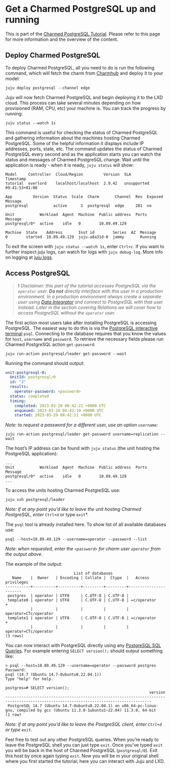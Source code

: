 # Get a Charmed PostgreSQL up and running

This is part of the [Charmed PostgreSQL Tutorial](/t/charmed-postgresql-tutorial-overview/9707?channel=edge). Please refer to this page for more information and the overview of the content.

## Deploy Charmed PostgreSQL

To deploy Charmed PostgreSQL, all you need to do is run the following command, which will fetch the charm from [Charmhub](https://charmhub.io/postgresql?channel=edge) and deploy it to your model:
```shell
juju deploy postgresql --channel edge
```

Juju will now fetch Charmed PostgreSQL and begin deploying it to the LXD cloud. This process can take several minutes depending on how provisioned (RAM, CPU, etc) your machine is. You can track the progress by running:
```shell
juju status --watch 1s
```

This command is useful for checking the status of Charmed PostgreSQL and gathering information about the machines hosting Charmed PostgreSQL. Some of the helpful information it displays include IP addresses, ports, state, etc. The command updates the status of Charmed PostgreSQL every second and as the application starts you can watch the status and messages of Charmed PostgreSQL change. Wait until the application is ready - when it is ready, `juju status` will show:
```
Model     Controller  Cloud/Region         Version  SLA          Timestamp
tutorial  overlord    localhost/localhost  2.9.42   unsupported  09:41:53+01:00

App         Version  Status  Scale  Charm       Channel  Rev  Exposed  Message
postgresql           active      1  postgresql  edge     281  no       

Unit           Workload  Agent  Machine  Public address  Ports  Message
postgresql/0*  active    idle   0        10.89.49.129           

Machine  State    Address       Inst id        Series  AZ  Message
0        started  10.89.49.129  juju-a8a31d-0  jammy       Running
```
To exit the screen with `juju status --watch 1s`, enter `Ctrl+c`.
If you want to further inspect juju logs, can watch for logs with `juju debug-log`.
More info on logging at [juju logs](https://juju.is/docs/olm/juju-logs).

## Access PostgreSQL
> **!** *Disclaimer: this part of the tutorial accesses PostgreSQL via the `operator` user. **Do not** directly interface with this user in a production environment. In a production environment always create a separate user using [Data Integrator](https://charmhub.io/data-integrator) and connect to PostgreSQL with that user instead. Later in the section covering Relations we will cover how to access PostgreSQL without the `operator` user.*

The first action most users take after installing PostgreSQL is accessing PostgreSQL. The easiest way to do this is via the [PostgreSQL interactive terminal](https://www.postgresql.org/docs/14/app-psql.html) `psql`. Connecting to the database requires that you know the values for `host`, `username` and `password`. To retrieve the necessary fields please run Charmed PostgreSQL action `get-password`:
```shell
juju run-action postgresql/leader get-password --wait
```
Running the command should output:
```yaml
unit-postgresql-0:
  UnitId: postgresql/0
  id: "2"
  results:
    operator-password: <password>
  status: completed
  timing:
    completed: 2023-03-20 08:42:22 +0000 UTC
    enqueued: 2023-03-20 08:42:19 +0000 UTC
    started: 2023-03-20 08:42:21 +0000 UTC
```

*Note: to request a password for a different user, use an option `username`:*
```shell
juju run-action postgresql/leader get-password username=replication --wait
```

The host’s IP address can be found with `juju status` (the unit hosting the PostgreSQL application):
```
...
Unit           Workload  Agent  Machine  Public address  Ports  Message
postgresql/0*  active    idle   0        10.89.49.129       
...
```

To access the units hosting Charmed PostgreSQL use:
```shell
juju ssh postgresql/leader
```
*Note: if at any point you'd like to leave the unit hosting Charmed PostgreSQL, enter* `Ctrl+d` or type `exit`*.

The `psql` tool is already installed here. To show list of all available databases use:
```shell
psql --host=10.89.49.129 --username=operator --password --list
```
*Note: when requested, enter the `<password>` for charm user `operator` from the output above.*

The example of the output:
```
                              List of databases
   Name    |  Owner   | Encoding | Collate |  Ctype  |   Access privileges   
-----------+----------+----------+---------+---------+-----------------------
 postgres  | operator | UTF8     | C.UTF-8 | C.UTF-8 | 
 template0 | operator | UTF8     | C.UTF-8 | C.UTF-8 | =c/operator          +
           |          |          |         |         | operator=CTc/operator
 template1 | operator | UTF8     | C.UTF-8 | C.UTF-8 | =c/operator          +
           |          |          |         |         | operator=CTc/operator
(3 rows)
```

You can now interact with PostgreSQL directly using any [PostgreSQL SQL Queries](https://www.postgresql.org/docs/14/queries.html). For example entering `SELECT version();` should output something like:
```
> psql --host=10.89.49.129 --username=operator --password postgres
Password: 
psql (14.7 (Ubuntu 14.7-0ubuntu0.22.04.1))
Type "help" for help.

postgres=# SELECT version();
                                                               version                                                                
--------------------------------------------------------------------------------------------------------------------------------------
 PostgreSQL 14.7 (Ubuntu 14.7-0ubuntu0.22.04.1) on x86_64-pc-linux-gnu, compiled by gcc (Ubuntu 11.3.0-1ubuntu1~22.04) 11.3.0, 64-bit
(1 row)
```
*Note: if at any point you'd like to leave the PostgreSQL client, enter `Ctrl+d` or type `exit`*.

Feel free to test out any other PostgreSQL queries. When you’re ready to leave the PostgreSQL shell you can just type `exit`. Once you've typed `exit` you will be back in the host of Charmed PostgreSQL (`postgresql/0`). Exit this host by once again typing `exit`. Now you will be in your original shell where you first started the tutorial; here you can interact with Juju and LXD.